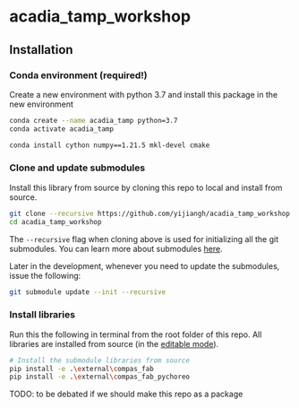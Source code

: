 # acadia_tamp_workshop

## Installation

### Conda environment (required!)

Create a new environment with python 3.7 and install this package in the new environment

```bash
conda create --name acadia_tamp python=3.7
conda activate acadia_tamp
```

```bash
conda install cython numpy==1.21.5 mkl-devel cmake
```

### Clone and update submodules

Install this library from source by cloning this repo to local and install from source.

```bash
git clone --recursive https://github.com/yijiangh/acadia_tamp_workshop.git
cd acadia_tamp_workshop
```

The `--recursive` flag when cloning above is used for initializing all the git submodules. You can learn more about submodules [here](https://git-scm.com/book/en/v2/Git-Tools-Submodules).

Later in the development, whenever you need to update the submodules, issue the following:

```bash
git submodule update --init --recursive
```

### Install libraries

Run this the following in terminal from the root folder of this repo. All libraries are installed from source (in the [editable mode](https://pip.pypa.io/en/stable/reference/pip_install/#install-editable)).

```bash
# Install the submodule libraries from source
pip install -e .\external\compas_fab
pip install -e .\external\compas_fab_pychoreo

```

TODO: to be debated if we should make this repo as a package


<!-- # install `acadia_tamp_workshop` from source  -->
<!-- pip install -e . -->
<!-- # Run the following code add the python library paths to Rhino / Grasshopper:
python -m compas_rhino.install -p compas compas_fab compas_ghpython integral_timber_joints -->
